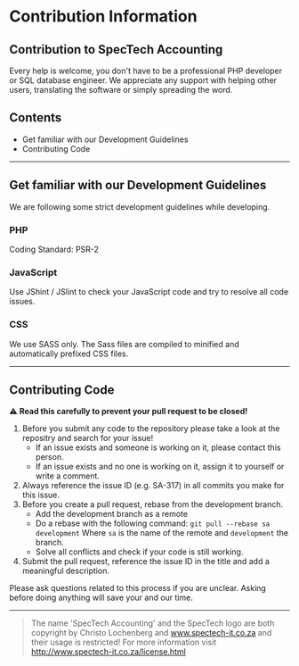 # Contribution Information

## Contribution to SpecTech Accounting

Every help is welcome, you don't have to be a professional PHP developer or SQL database engineer.
We appreciate any support with helping other users, translating the software or simply spreading
the word.


## Contents

* Get familiar with our Development Guidelines
* Contributing Code

---

## Get familiar with our Development Guidelines

We are following some strict development guidelines while developing.

### PHP
Coding Standard: PSR-2

### JavaScript
Use JShint / JSlint to check your JavaScript code and try to resolve all code issues.

### CSS
We use SASS only. The Sass files are compiled to minified and automatically prefixed CSS files.

---

## Contributing Code

:warning: **Read this carefully to prevent your pull request to be closed!**

1. Before you submit any code to the repository please take a look at the repositry and search for your issue!
    * If an issue exists and someone is working on it, please contact this person.
    * If an issue exists and no one is working on it, assign it to yourself or write a comment.
2. Always reference the issue ID (e.g. SA-317) in all commits you make for this issue.
3. Before you create a pull request, rebase from the development branch.
    * Add the development branch as a remote
    * Do a rebase with the following command: `git pull --rebase sa development`
    Where `sa` is the name of the remote and `development` the branch.
    * Solve all conflicts and check if your code is still working.
4. Submit the pull request, reference the issue ID in the title and add a meaningful description.

Please ask questions related to this process if you are unclear. Asking before doing anything will save your and our time.

---

> The name 'SpecTech Accounting' and the SpecTech logo are both copyright by Christo Lochenberg and www.spectech-it.co.za
and their usage is restricted! For more information visit http://www.spectech-it.co.za/license.html
